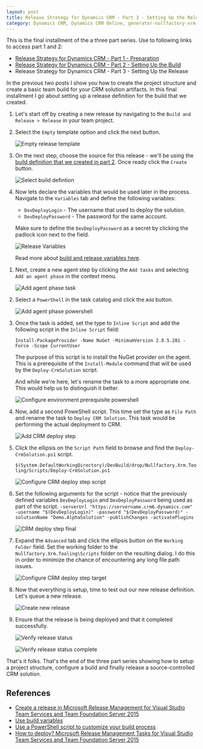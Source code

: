 ```yaml
---
layout: post
title: Release Strategy for Dynamics CRM - Part 3 - Setting Up the Release
category: Dynamics CRM, Dynamics CRM Online, generator-nullfactory-xrm, Visual Studio Team Services, Team Foundation Server, ALM
---
```


This is the final installment of the a three part series. Use to following links to access part 1 and 2:

- [Release Strategy for Dynamics CRM - Part 1 - Preparation](/2016/10/release-strategy-for-dynamics-crm-prepping-part-1/)
- [Release Strategy for Dynamics CRM - Part 2 - Setting Up the Build](/2016/11/release-strategy-for-dynamics-crm-setting-up-the-build-part-2)
- Release Strategy for Dynamics CRM - Part 3 - Setting Up the Release


In the previous two posts I show you how to create the project structure and create a basic team build for your CRM solution artifacts. In this final installment I go about setting up a release definition for the build that we created.

1. Let's start off by creating a new release by navigating to the `Build and Release > Release` in your team project.
1. Select the `Empty` template option and click the next button.

	![Empty release template](/images/posts/CrmReleasePt3/10_ReleaseDefinition.png)

1. On the next step, choose the source for this release - we'll be using the [build definition that we created in part 2](/2016/11/release-strategy-for-dynamics-crm-setting-up-the-build-part-2). Once ready click the `Create` button.

	![Select build defintion](/images/posts/CrmReleasePt3/20_SelectBuildDefinition.png)

1. Now lets declare the variables that would be used later in the process. Navigate to the `Variables` tab and define the following variables:

	- `DevDeployLogin` - The username that used to deploy the solution.
	- `DevDeployPassword` - The password for the same account.

	Make sure to define the `DevDeployPassword` as a secret by clicking the padlock icon next to the field.

	![Release Variables](/images/posts/CrmReleasePt3/100_SetupVariables.png)

	Read more about [build and release variables here](https://www.visualstudio.com/en-us/docs/build/define/variables).
<!--excerpt--> 

1. Next, create a new agent step by clicking the `Add tasks` and selecting `Add an agent phase` in the context menu.

	![Add agent phase task](/images/posts/CrmReleasePt3/30_AddAgentPhase.png)

1. Select a `PowerShell` in the task catalog and click the `Add` button.

	![Add agent phase powershell](/images/posts/CrmReleasePt3/40_AgentPhasePowerShell.png)

1. Once the task is added, set the type to `Inline Script` and add the following script in the `Inline Script` field:

    `Install-PackageProvider -Name NuGet -MinimumVersion 2.8.5.201 -Force -Scope CurrentUser`

	The purpose of this script is to install the NuGet provider on the agent. This is a prerequisite of the `Install-Module` command that will be used by the `Deploy-CrmSolution` script.

	And while we're here, let's rename the task to a more appropriate one. This would help us to distinguish it better.

	![Configure environment prerequisite powershell](/images/posts/CrmReleasePt3/50_SetupEnvironmentPreReqStep.png)

1. Now, add a second PoweShell script. This time set the type as `File Path` and rename the task to `Deploy CRM Solution`. This task would be performing the actual deployment to CRM.

	![Add CRM deploy step](/images/posts/CrmReleasePt3/60_CrmDeployStep.png)

1. Click the ellipsis on the `Script Path` field to browse and find the `Deploy-CrmSolution.ps1` script. 

	`$(System.DefaultWorkingDirectory)/DevBuild/drop/Nullfactory.Xrm.Tooling/Scripts/Deploy-CrmSolution.ps1`

	![Configure CRM deploy step script](/images/posts/CrmReleasePt3/70_CrmDeployStepScript.png)

1. Set the following arguments for the script - notice that the previously defined variables `DevDeployLogin` and `DevDeployPassword` being used as part of the script.
	`-serverUrl "https://servername.crm6.dynamics.com" -username "$(DevDeployLogin)" -password "$(DevDeployPassword)" -solutionName "Demo.AlphaSolution" -publishChanges -activatePlugins`

	![CRM deploy step final](/images/posts/CrmReleasePt3/90_FinalCrmDeployStep.png)

1. Expand the `Advanced` tab and click the ellipsis button on the `Working Folder` field. Set the working folder to the `Nullfactory.Xrm.Tooling\Scripts` folder on the resulting dialog. I do this in order to minimize the chance of encountering any long file path issues.

	![Configure CRM deploy step target](/images/posts/CrmReleasePt3/80_CrmDeployStepTarget.png)

1. Now that everything is setup, time to test out our new release definition. Let's queue a new release.

	![Create new release](/images/posts/CrmReleasePt3/110_CreateRelease.png)
	
1. Ensure that the release is being deployed and that it completed successfully.

	![Verify release status](/images/posts/CrmReleasePt3/120_ReleaseStatusInProgress.png)

	![Verify release status complete](/images/posts/CrmReleasePt3/130_ReleaseStatusComplete.png)


That's it folks. That's the end of the three part series showing how to setup a project structure, configure a build and finally release a source-controlled CRM solution.


## References

- [Create a release in Microsoft Release Management for Visual Studio Team Services and Team Foundation Server 2015](https://www.visualstudio.com/sl-si/docs/release/managing-releases/create-release)
- [Use build variables](https://www.visualstudio.com/en-us/docs/build/define/variables)
- [Use a PowerShell script to customize your build process](https://www.visualstudio.com/en-us/docs/build/scripts/)
- [How to deploy? Microsoft Release Management Tasks for Visual Studio Team Services and Team Foundation Server 2015](https://www.visualstudio.com/en-us/docs/release/author-release-definition/understanding-tasks)